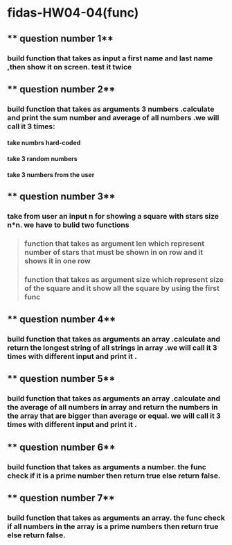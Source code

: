 # fidas-HW04-04(func)
## ** question number 1**
### build  function that takes as input a first name and last name ,then show it on screen. test it twice

## ** question number 2**
### build  function that takes as arguments 3 numbers .calculate and print the sum number and average of all numbers .we will call it 3 times:
#### take numbrs hard-coded
#### take 3 random numbers 
#### take 3 numbers from the user

## ** question number 3**
### take  from user an input n for showing a square  with stars size n*n. we have to bulid two functions
> ### function that takes as argument len which represent number of stars that must be shown in on row  and it shows it in one row 
> ### function that takes as argument size which represent size of the square and it show all the square by using the first func

## ** question number 4**
### build  function that takes as arguments an array .calculate and return the longest string of all strings in array .we will call it 3 times with different input and print it .

## ** question number 5**
### build  function that takes as arguments an array .calculate and the average of all numbers in array and return the numbers in the array that are bigger than average or equal. we will call it 3 times with different input and print it .

## ** question number 6**
### build  function that takes as arguments a number. the func check if it is a prime number then return true else return false.

## ** question number 7**
### build  function that takes as arguments an array. the func check if all numbers in the array is a prime numbers then return true else return false.